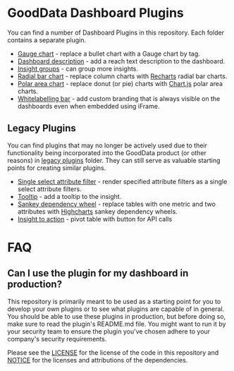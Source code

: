 # GoodData Dashboard Plugins

You can find a number of Dashboard Plugins in this repository. Each folder contains a separate plugin.

-   [Gauge chart](./gauge_chart_plugin) - replace a bullet chart with a Gauge chart by tag.
-   [Dashboard description](./dashboard_description_plugin) - add a reach text description to the dashboard.
-   [Insight groups](./insight_groups_plugin) - can group more insights.
-   [Radial bar chart](./radial_bar_chart_plugin) - replace column charts with [Recharts](https://recharts.org/) radial bar charts.
-   [Polar area chart](./polar_area_chart_plugin) - replace donut (or pie) charts with [Chart.js](https://www.chartjs.org/) polar area charts.
-   [Whitelabelling bar](./whitelabelling_bar) - add custom branding that is always visible on the dashboards even when embedded using iFrame.

## Legacy Plugins

You can find plugins that may no longer be actively used due to their functionality being incorporated into the GoodData product (or other reasons) in [legacy plugins](./legacy_plugins) folder. They can still serve as valuable starting points for creating similar plugins.

-   [Single select attribute filter](./legacy_plugins/single_select_plugin) - render specified attribute filters as a single select attribute filters.
-   [Tooltip](./legacy_plugins/tooltip_plugin) - add a tooltip to the insight.
-   [Sankey dependency wheel](./legacy_plugins/sankey_dependency_wheel_plugin) - replace tables with one metric and two attributes with [Highcharts](https://www.highcharts.com/) sankey dependency wheels.
-   [Insight to action](./legacy_plugins/insight_to_action) - pivot table with button for API calls

# FAQ

## Can I use the plugin for my dashboard in production?

This repository is primarily meant to be used as a starting point for you to develop your own plugins or to see what
plugins are capable of in general. You should be able to use these plugins in production, but before doing so,
make sure to read the plugin's README.md file. You might want to run it by your security team to ensure the
plugin you've chosen adhere to your company's security requirements.

Please see the [LICENSE](./LICENSE) for the license of the code in this repository and [NOTICE](./NOTICE) for the licenses and attributions of the dependencies.
